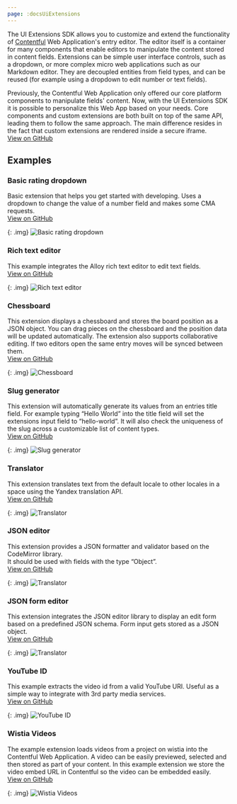 ```yaml
---
page: :docsUiExtensions
---
```


The UI Extensions SDK allows you to customize and extend the functionality of [Contentful](https://www.contentful.com)
Web Application's entry editor. The editor itself is a container for many components that enable editors to manipulate the content stored in content fields. Extensions can be simple user interface controls, such as a dropdown, or more complex micro web applications such as our Markdown editor. They are decoupled entities from field types, and can be reused (for example using a dropdown to edit number or text fields).

Previously, the Contentful Web Application only offered our core platform components to manipulate fields' content. Now, with the UI Extensions SDK it is possible to personalize this Web App based on your needs.
Core components and custom extensions are both built on top of the same API, leading them to follow the same approach. The main difference resides in the fact that custom extensions are rendered inside a secure iframe.<br>
[View on GitHub](https://github.com/contentful/ui-extensions-sdk)

## Examples

### Basic rating dropdown
Basic extension that helps you get started with developing. Uses a dropdown to change the value of a number field and makes some CMA requests.<br>
[View on GitHub](https://github.com/contentful/extensions/tree/master/samples/rating-dropdown)

{: .img}
![Basic rating dropdown](basic-rating-dropdown.png)

### Rich text editor
This example integrates the Alloy rich text editor to edit text fields.<br>
[View on GitHub](https://github.com/contentful/extensions/tree/master/samples/alloy-editor)

{: .img}
![Rich text editor](rich-text-editor.png)

### Chessboard
This extension displays a chessboard and stores the board position as a JSON object. You can drag pieces on the chessboard and the position data will be updated automatically. The extension also supports collaborative editing. If two editors open the same entry moves will be synced between them.<br>
[View on GitHub](https://github.com/contentful/extensions/tree/master/samples/chessboard)

{: .img}
![Chessboard](chessboard.gif)

### Slug generator
This extension will automatically generate its values from an entries title field. For example typing “Hello World” into the title field will set the extensions input field to “hello-world”. It will also check the uniqueness of the slug across a customizable list of content types.<br>
[View on GitHub](https://github.com/contentful/extensions/tree/master/samples/slug)

{: .img}
![Slug generator](slug-generator.png)

### Translator
This extension translates text from the default locale to other locales in a space using the Yandex translation API.<br>
[View on GitHub](https://github.com/contentful/extensions/tree/master/samples/translate)

{: .img}
![Translator](translator.png)

### JSON editor
This extension provides a JSON formatter and validator based on the CodeMirror library.<br>
It should be used with fields with the type “Object”.<br>
[View on GitHub](https://github.com/contentful/extensions/tree/master/samples/json-editor)

{: .img}
![Translator](json-editor.png)

### JSON form editor
This extension integrates the JSON editor library to display an edit form based on a predefined JSON schema. Form input gets stored as a JSON object.<br>
[View on GitHub](https://github.com/contentful/extensions/tree/master/samples/json-form-editor)

{: .img}
![Translator](json-form-editor.png)

### YouTube ID

This example extracts the video id from a valid YouTube URI. Useful as a simple way to integrate with 3rd party media services.<br>
[View on GitHub](https://github.com/contentful/extension-sdk/tree/master/examples/youtube-id)

{: .img}
![YouTube ID](youtube-id.png)

### Wistia Videos

The example extension loads videos from a project on wistia into the Contentful Web Application. A video can be easily previewed, selected and then stored as part of your content. In this example extension we store the video embed URL in Contentful so the video can be embedded easily.<br>
[View on GitHub](https://github.com/contentful/extensions/tree/master/samples/wistia)

{: .img}
![Wistia Videos](wistia-videos.gif)

